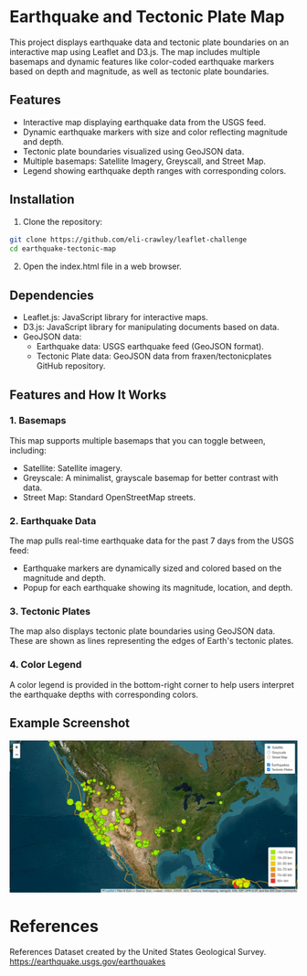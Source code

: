 # Earthquake and Tectonic Plate Map

This project displays earthquake data and tectonic plate boundaries on an interactive map using Leaflet and D3.js. The map includes multiple basemaps and dynamic features like color-coded earthquake markers based on depth and magnitude, as well as tectonic plate boundaries.

## Features
* Interactive map displaying earthquake data from the USGS feed.
* Dynamic earthquake markers with size and color reflecting magnitude and depth.
* Tectonic plate boundaries visualized using GeoJSON data.
* Multiple basemaps: Satellite Imagery, Greyscall, and Street Map.
* Legend showing earthquake depth ranges with corresponding colors.

## Installation
1. Clone the repository:
```bash
git clone https://github.com/eli-crawley/leaflet-challenge
cd earthquake-tectonic-map
```
2. Open the index.html file in a web browser.

## Dependencies
* Leaflet.js: JavaScript library for interactive maps.
* D3.js: JavaScript library for manipulating documents based on data.
* GeoJSON data:
    * Earthquake data: USGS earthquake feed (GeoJSON format).
    * Tectonic Plate data: GeoJSON data from fraxen/tectonicplates GitHub repository.

## Features and How It Works
### 1. Basemaps
This map supports multiple basemaps that you can toggle between, including:

* Satellite: Satellite imagery.
* Greyscale: A minimalist, grayscale basemap for better contrast with data.
* Street Map: Standard OpenStreetMap streets.

### 2. Earthquake Data
The map pulls real-time earthquake data for the past 7 days from the USGS feed:
* Earthquake markers are dynamically sized and colored based on the magnitude and depth.
* Popup for each earthquake showing its magnitude, location, and depth.

### 3. Tectonic Plates
The map also displays tectonic plate boundaries using GeoJSON data. These are shown as lines representing the edges of Earth's tectonic plates.

### 4. Color Legend
A color legend is provided in the bottom-right corner to help users interpret the earthquake depths with corresponding colors.

## Example Screenshot
![Earthquake Map](images\EarthquakeMap.jpg)

# References
References
Dataset created by the United States Geological Survey. https://earthquake.usgs.gov/earthquakes 